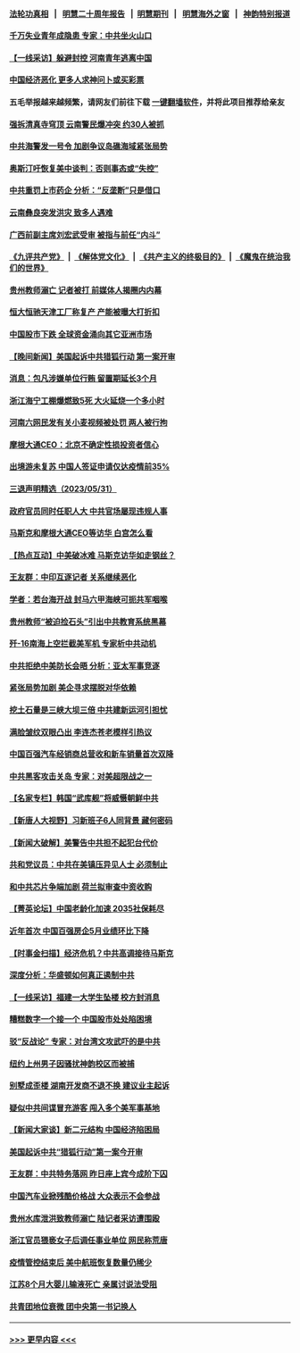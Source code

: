 #### [法轮功真相](https://github.com/gfw-breaker/truth/blob/master/README.md?t=0) &nbsp;&nbsp;|&nbsp;&nbsp; [明慧二十周年报告](https://github.com/gfw-breaker/mh-reports/blob/master/README.md?t=0) &nbsp;&nbsp;|&nbsp;&nbsp;[明慧期刊](https://github.com/gfw-breaker/mh-qikan) &nbsp;&nbsp;|&nbsp;&nbsp; [明慧海外之窗](https://github.com/gfw-breaker/mh-news/blob/master/README.md?t=0) &nbsp;&nbsp;|&nbsp;&nbsp; [神韵特别报道](https://github.com/gfw-breaker/mh-news/blob/master/shenyun.md?t=0)
#### [千万失业青年成隐患 专家：中共坐火山口](../pages/nsc413/n14008027.md?t=06020043) 
#### [【一线采访】躲避封控 河南青年逃离中国](../pages/nsc413/n14007961.md?t=06020043) 
#### [中国经济恶化 更多人求神问卜或买彩票](../pages/nsc413/n14008046.md?t=06020043) 
#### 五毛举报越来越频繁，请网友们前往下载 [一键翻墙软件](https://github.com/gfw-breaker/ssr-accounts)，并将此项目推荐给亲友
#### [强拆清真寺穹顶 云南警民爆冲突 约30人被抓](../pages/nsc413/n14008044.md?t=06020043) 
#### [中共海警发一号令 加剧争议岛礁海域紧张局势](../pages/nsc413/n14007942.md?t=06020043) 
#### [奥斯汀吁恢复美中谈判：否则事态或“失控”](../pages/nsc413/n14008047.md?t=06020043) 
#### [中共重罚上市药企 分析：“反垄断”只是借口](../pages/nsc413/n14007958.md?t=06020043) 
#### [云南彝良突发洪灾 致多人遇难](../pages/nsc413/n14007993.md?t=06020043) 
#### [广西前副主席刘宏武受审 被指与前任“内斗”](../pages/nsc413/n14007878.md?t=06020043) 
#### [《九评共产党》](https://github.com/begood0513/9ping.md/blob/master/README.md) &nbsp;|&nbsp; [《解体党文化》](../../../../jtdwh.md/blob/master/README.md)  &nbsp;|&nbsp; [《共产主义的终极目的》](../../../../gczydzjmd.md/blob/master/README.md) &nbsp;|&nbsp; [《魔鬼在统治我们的世界》](../../../../mgztzwmdsj.md/blob/master/README.md) 
#### [贵州教师溺亡 记者被打 前媒体人揭圈内内幕](../pages/nsc413/n14007881.md?t=06020043) 
#### [恒大恒驰天津工厂称复产 产能被曝大打折扣](../pages/nsc413/n14007959.md?t=06020043) 
#### [中国股市下跌 全球资金涌向其它亚洲市场](../pages/nsc413/n14007952.md?t=06020043) 
#### [【晚间新闻】美国起诉中共猎狐行动 第一案开审](../pages/nsc413/n14007935.md?t=06020043) 
#### [消息：包凡涉嫌单位行贿 留置期延长3个月](../pages/nsc413/n14007770.md?t=06020043) 
#### [浙江海宁工棚爆燃致5死 大火延烧一个多小时](../pages/nsc413/n14007862.md?t=06020043) 
#### [河南六网民发有关小麦视频被处罚 两人被行拘](../pages/nsc413/n14007777.md?t=06020043) 
#### [摩根大通CEO：北京不确定性损投资者信心](../pages/nsc413/n14007800.md?t=06020043) 
#### [出境游未复苏 中国人签证申请仅达疫情前35%](../pages/nsc413/n14007763.md?t=06020043) 
#### [三退声明精选（2023/05/31）](../pages/nsc413/n14007794.md?t=06020043) 
#### [政府官员同时任职人大 中共官场屡现违规人事](../pages/nsc413/n14007743.md?t=06020043) 
#### [马斯克和摩根大通CEO等访华 白宫怎么看](../pages/nsc413/n14007549.md?t=06020043) 
#### [【热点互动】中美破冰难 马斯克访华如走钢丝？](../pages/nsc413/n14007591.md?t=06020043) 
#### [王友群：中印互逐记者 关系继续恶化](../pages/nsc413/n14007657.md?t=06020043) 
#### [学者：若台海开战 封马六甲海峡可扼共军咽喉](../pages/nsc413/n14007573.md?t=06020043) 
#### [贵州教师“被迫捡石头”引出中共教育系统黑幕](../pages/nsc413/n14007644.md?t=06020043) 
#### [歼-16南海上空拦截美军机 专家析中共动机](../pages/nsc413/n14007462.md?t=06020043) 
#### [中共拒绝中美防长会晤 分析：亚太军事竞逐](../pages/nsc413/n14007609.md?t=06020043) 
#### [紧张局势加剧 美企寻求摆脱对华依赖](../pages/nsc413/n14007653.md?t=06020043) 
#### [挖土石量是三峡大坝三倍 中共建新运河引担忧](../pages/nsc413/n14007556.md?t=06020043) 
#### [满脸皱纹双眼凸出 李连杰苍老模样引热议](../pages/nsc413/n14007583.md?t=06020043) 
#### [中国百强汽车经销商总营收和新车销量首次双降](../pages/nsc413/n14007602.md?t=06020043) 
#### [中共黑客攻击关岛 专家：对美超限战之一](../pages/nsc413/n14007253.md?t=06020043) 
#### [【名家专栏】韩国“武库舰”将威慑朝鲜中共](../pages/nsc413/n14007369.md?t=06020043) 
#### [【新唐人大视野】习新班子6人同背景 藏何密码](../pages/nsc413/n14007588.md?t=06020043) 
#### [【新闻大破解】美警告中共担不起犯台代价](../pages/nsc413/n14007516.md?t=06020043) 
#### [共和党议员：中共在美镇压异见人士 必须制止](../pages/nsc413/n14007518.md?t=06020043) 
#### [和中共芯片争端加剧 荷兰拟审查中资收购](../pages/nsc413/n14007533.md?t=06020043) 
#### [【菁英论坛】中国老龄化加速 2035社保耗尽](../pages/nsc413/n14007495.md?t=06020043) 
#### [近年首次 中国百强房企5月业绩环比下降](../pages/nsc413/n14007251.md?t=06020043) 
#### [【时事金扫描】经济危机？中共高调接待马斯克](../pages/nsc413/n14007488.md?t=06020043) 
#### [深度分析：华盛顿如何真正遏制中共](../pages/nsc413/n14007386.md?t=06020043) 
#### [【一线采访】福建一大学生坠楼 校方封消息](../pages/nsc413/n14007493.md?t=06020043) 
#### [糟糕数字一个接一个 中国股市处处陷困境](../pages/nsc413/n14007467.md?t=06020043) 
#### [驳“反战论” 专家：对台湾文攻武吓的是中共](../pages/nsc413/n14007238.md?t=06020043) 
#### [纽约上州男子因骚扰神韵校区而被捕](../pages/nsc413/n14006970.md?t=06020043) 
#### [别墅成歪楼 湖南开发商不退不换 建议业主起诉](../pages/nsc413/n14007252.md?t=06020043) 
#### [疑似中共间谍冒充游客 闯入多个美军事基地](../pages/nsc413/n14007427.md?t=06020043) 
#### [【新闻大家谈】新二元结构 中国经济陷困局](../pages/nsc413/n14007392.md?t=06020043) 
#### [美国起诉中共“猎狐行动”第一案今开审](../pages/nsc413/n14007095.md?t=06020043) 
#### [王友群：中共特务落网 昨日座上宾今成阶下囚](../pages/nsc413/n14006884.md?t=06020043) 
#### [中国汽车业掀残酷价格战 大众表示不会参战](../pages/nsc413/n14007310.md?t=06020043) 
#### [贵州水库泄洪致教师溺亡 陆记者采访遭围殴](../pages/nsc413/n14007305.md?t=06020043) 
#### [浙江官员猥亵女子后调任事业单位 网民称荒唐](../pages/nsc413/n14007258.md?t=06020043) 
#### [疫情管控结束后 美中航班恢复数量仍稀少](../pages/nsc413/n14007255.md?t=06020043) 
#### [江苏8个月大婴儿输液死亡 亲属讨说法受阻](../pages/nsc413/n14007180.md?t=06020043) 
#### [共青团地位衰微 团中央第一书记换人](../pages/nsc413/n14007132.md?t=06020043) 

----
#### [ >>> 更早内容 <<< ](../indexes/nsc413-earlier.md)
